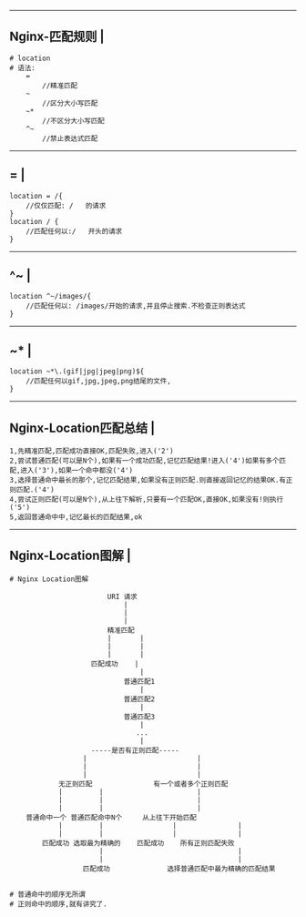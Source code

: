 ---------------------------
Nginx-匹配规则				|
---------------------------
	# location
	# 语法:
		=
			//精准匹配
		~
			//区分大小写匹配
		~*
			//不区分大小写匹配
		^~
			//禁止表达式匹配
	

---------------------------
=							|
---------------------------
	location = /{
		//仅仅匹配:	/	的请求
	}
	location / {
		//匹配任何以:/	开头的请求
	}

---------------------------
^~							|
---------------------------
	location ^~/images/{
		//匹配任何以: /images/开始的请求,并且停止搜索.不检查正则表达式
	}

---------------------------
~*							|
---------------------------
	location ~*\.(gif|jpg|jpeg|png)${
		//匹配任何以gif,jpg,jpeg,png结尾的文件,
	}

---------------------------
Nginx-Location匹配总结		|
---------------------------
	1,先精准匹配,匹配成功直接OK,匹配失败,进入('2')
	2,尝试普通匹配(可以是N个),如果有一个成功匹配,记忆匹配结果!进入('4')如果有多个匹配,进入('3'),如果一个命中都没('4')
	3,选择普通命中最长的那个,记忆匹配结果,如果没有正则匹配.则直接返回记忆的结果OK.有正则匹配.('4')
	4,尝试正则匹配(可以是N个),从上往下解析,只要有一个匹配OK,直接OK,如果没有!则执行('5')
	5,返回普通命中中,记忆最长的匹配结果,ok 


---------------------------
Nginx-Location图解			|
---------------------------
	# Nginx Location图解

							URI 请求
								|
								|
								|
							精准匹配
							|		|
							|		|
							|		|
						匹配成功	|
									|
								普通匹配1
									|
								普通匹配2
									|
								普通匹配3
									|
								   ...
									|
						-----是否有正则匹配-----
					  |							  |
					  |							  |
					  |							  |
				无正则匹配				有一个或者多个正则匹配
				|		  |						  |
				|		  |						  |
				|		  |						  |
		普通命中一个 普通匹配命中N个		从上往下开始匹配
				|		  |					|				|
				|         |					|				|
			匹配成功 选取最为精确的	匹配成功	所有正则匹配失败
						  |									|
						  |									|
					  匹配成功				选择普通匹配中最为精确的匹配结果
			
		
	# 普通命中的顺序无所谓
	# 正则命中的顺序,就有讲究了.